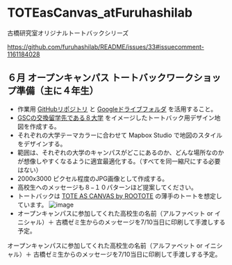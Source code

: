 # TOTEasCanvas_atFuruhashilab
 古橋研究室オリジナルトートバックシリーズ

https://github.com/furuhashilab/README/issues/33#issuecomment-1161184028



## ６月 オープンキャンパス トートバックワークショップ準備（主に４年生）
* 作業用 [GitHubリポジトリ](https://github.com/furuhashilab/TOTEasCanvas_atFuruhashilab) と [Googleドライブフォルダ](https://drive.google.com/drive/u/0/folders/1NCt6hG6DzE8xIYht7Uv14YaoJuTvD0On) を活用すること。
* [GSCの交換留学先である８大学](https://www.aoyama.ac.jp/faculty/gsc/studyabroad/) をイメージしたトートバック用デザイン地図を作成する。
* それぞれの大学テーマカラーに合わせて Mapbox Studio で地図のスタイルをデザインする。
* 範囲は、それぞれの大学のキャンパスがどこにあるのか、どんな場所なのかが想像しやすくなるように適宜最適化する。（すべてを同一縮尺にする必要はない）
* 2000x3000 ピクセル程度のJPG画像として作成する。
* 高校生へのメッセージも８−１０パターンほど提案してください。
* トートバックは [TOTE AS CANVAS by ROOTOTE](https://rootote.jp/toteascanvas/about/) の薄手のトートを想定しています。
![image](https://user-images.githubusercontent.com/416977/174708696-255e19cf-03d6-4879-b926-8d009475af13.png)
* オープンキャンパスに参加してくれた高校生の名前（アルファベット or イニシャル）＋ 古橋ゼミ生からのメッセージを7/10当日に印刷して手渡しする予定。

オープンキャンパスに参加してくれた高校生の名前（アルファベット or イニシャル）＋ 古橋ゼミ生からのメッセージを7/10当日に印刷して手渡しする予定。
